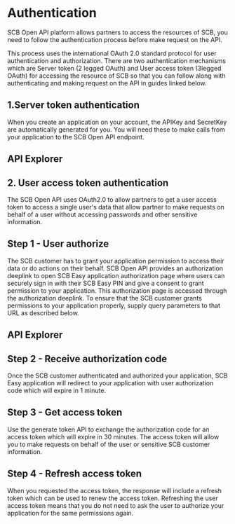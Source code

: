 # Authentication

SCB Open API platform allows partners to access the resources of SCB, you need to follow the authentication process before make request on the API.

This process uses the international OAuth 2.0 standard protocol for user authentication and authorization. There are two authentication mechanisms which are Server token (2­ legged OAuth) and User access token (3­legged OAuth) for accessing the resource of SCB so that you can follow along with authenticating and making request on the API in guides linked below.

## 1.Server token authentication

When you create an application on your account, the APIKey and SecretKey are automatically generated for you. You will need these to make calls from your application to the SCB Open API endpoint.

## API Explorer

## 2. User access token authentication

The SCB Open API uses OAuth2.0 to allow partners to get a user access token to access a single user's data that allow partner to make requests on behalf of a user without accessing passwords and other sensitive information.

## Step 1 ­- User authorize
The SCB customer has to grant your application permission to access their data or do actions on their behalf. SCB Open API provides an authorization deeplink to open SCB Easy application authorization page where users can securely sign in with their SCB Easy PIN and give a consent to grant permission to your application. This authorization page is accessed through the authorization deeplink. To ensure that the SCB customer grants permissions to your application properly, supply query parameters to that URL as described below.

## API Explorer

<div class="swagger" id="swagger1"  data-swagger-file="authentication.json"></div>

## Step 2 ­- Receive authorization code
Once the SCB customer authenticated and authorized your application, SCB Easy application will redirect to your application with user authorization code which will expire in 1 minute.

## Step 3 ­- Get access token
Use the generate token API to exchange the authorization code for an access token which will expire in 30 minutes. The access token will allow you to make requests on behalf of the user or sensitive SCB customer information.

## Step 4 ­- Refresh access token
When you requested the access token, the response will include a refresh token which can be used to renew the access token. Refreshing the user access token means that you do not need to ask the user to authorize your application for the same permissions again.